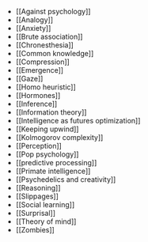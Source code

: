 - [[Against psychology]]
- [[Analogy]]
- [[Anxiety]]
- [[Brute association]]
- [[Chronesthesia]]
- [[Common knowledge]]
- [[Compression]]
- [[Emergence]]
- [[Gaze]]
- [[Homo heuristic]]
- [[Hormones]]
- [[Inference]]
- [[Information theory]]
- [[Intelligence as futures optimization]]
- [[Keeping upwind]]
- [[Kolmogorov complexity]]
- [[Perception]]
- [[Pop psychology]]
- [[predictive processing]]
- [[Primate intelligence]]
- [[Psychedelics and creativity]]
- [[Reasoning]]
- [[Slippages]]
- [[Social learning]]
- [[Surprisal]]
- [[Theory of mind]]
- [[Zombies]]
